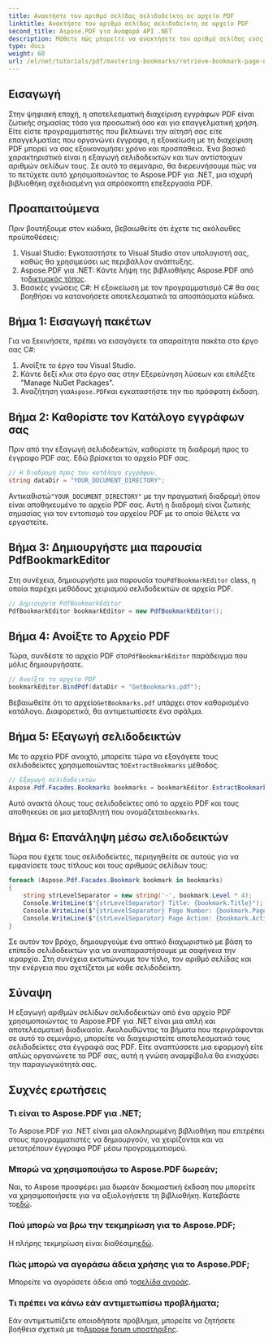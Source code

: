 ```yaml
---
title: Ανακτήστε τον αριθμό σελίδας σελιδοδείκτη σε αρχείο PDF
linktitle: Ανακτήστε τον αριθμό σελίδας σελιδοδείκτη σε αρχείο PDF
second_title: Aspose.PDF για Αναφορά API .NET
description: Μάθετε πώς μπορείτε να ανακτήσετε τον αριθμό σελίδας ενός συγκεκριμένου σελιδοδείκτη σε ένα έγγραφο PDF χρησιμοποιώντας το Aspose.PDF για .NET. Αυτό το σεμινάριο βήμα προς βήμα παρέχει παράδειγμα κώδικα και λεπτομερείς οδηγίες.
type: docs
weight: 60
url: /el/net/tutorials/pdf/mastering-bookmarks/retrieve-bookmark-page-number/
---
```

## Εισαγωγή

Στην ψηφιακή εποχή, η αποτελεσματική διαχείριση εγγράφων PDF είναι ζωτικής σημασίας τόσο για προσωπική όσο και για επαγγελματική χρήση. Είτε είστε προγραμματιστής που βελτιώνει την αίτησή σας είτε επαγγελματίας που οργανώνει έγγραφα, η εξοικείωση με τη διαχείριση PDF μπορεί να σας εξοικονομήσει χρόνο και προσπάθεια. Ένα βασικό χαρακτηριστικό είναι η εξαγωγή σελιδοδεικτών και των αντίστοιχων αριθμών σελίδων τους. Σε αυτό το σεμινάριο, θα διερευνήσουμε πώς να το πετύχετε αυτό χρησιμοποιώντας το Aspose.PDF για .NET, μια ισχυρή βιβλιοθήκη σχεδιασμένη για απρόσκοπτη επεξεργασία PDF.

## Προαπαιτούμενα

Πριν βουτήξουμε στον κώδικα, βεβαιωθείτε ότι έχετε τις ακόλουθες προϋποθέσεις:

1. Visual Studio: Εγκαταστήστε το Visual Studio στον υπολογιστή σας, καθώς θα χρησιμεύσει ως περιβάλλον ανάπτυξης.
2.  Aspose.PDF για .NET: Κάντε λήψη της βιβλιοθήκης Aspose.PDF από το[δικτυακός τόπος](https://releases.aspose.com/pdf/net/).
3. Βασικές γνώσεις C#: Η εξοικείωση με τον προγραμματισμό C# θα σας βοηθήσει να κατανοήσετε αποτελεσματικά τα αποσπάσματα κώδικα.

## Βήμα 1: Εισαγωγή πακέτων

Για να ξεκινήσετε, πρέπει να εισαγάγετε τα απαραίτητα πακέτα στο έργο σας C#:

1. Ανοίξτε το έργο του Visual Studio.
2. Κάντε δεξί κλικ στο έργο σας στην Εξερεύνηση λύσεων και επιλέξτε "Manage NuGet Packages".
3.  Αναζήτηση για`Aspose.PDF`και εγκαταστήστε την πιο πρόσφατη έκδοση.

## Βήμα 2: Καθορίστε τον Κατάλογο εγγράφων σας

Πριν από την εξαγωγή σελιδοδεικτών, καθορίστε τη διαδρομή προς το έγγραφο PDF σας. Εδώ βρίσκεται το αρχείο PDF σας.

```csharp
// Η διαδρομή προς τον κατάλογο εγγράφων.
string dataDir = "YOUR_DOCUMENT_DIRECTORY";
```

 Αντικαθιστώ`"YOUR_DOCUMENT_DIRECTORY"` με την πραγματική διαδρομή όπου είναι αποθηκευμένο το αρχείο PDF σας. Αυτή η διαδρομή είναι ζωτικής σημασίας για τον εντοπισμό του αρχείου PDF με το οποίο θέλετε να εργαστείτε.

## Βήμα 3: Δημιουργήστε μια παρουσία PdfBookmarkEditor

 Στη συνέχεια, δημιουργήστε μια παρουσία του`PdfBookmarkEditor` class, η οποία παρέχει μεθόδους χειρισμού σελιδοδεικτών σε αρχεία PDF.

```csharp
// Δημιουργία PdfBookmarkEditor
PdfBookmarkEditor bookmarkEditor = new PdfBookmarkEditor();
```

## Βήμα 4: Ανοίξτε το Αρχείο PDF

 Τώρα, συνδέστε το αρχείο PDF στο`PdfBookmarkEditor` παράδειγμα που μόλις δημιουργήσατε.

```csharp
// Ανοίξτε το αρχείο PDF
bookmarkEditor.BindPdf(dataDir + "GetBookmarks.pdf");
```

 Βεβαιωθείτε ότι το αρχείο`GetBookmarks.pdf` υπάρχει στον καθορισμένο κατάλογο. Διαφορετικά, θα αντιμετωπίσετε ένα σφάλμα.

## Βήμα 5: Εξαγωγή σελιδοδεικτών

 Με το αρχείο PDF ανοιχτό, μπορείτε τώρα να εξαγάγετε τους σελιδοδείκτες χρησιμοποιώντας το`ExtractBookmarks` μέθοδος.

```csharp
// Εξαγωγή σελιδοδεικτών
Aspose.Pdf.Facades.Bookmarks bookmarks = bookmarkEditor.ExtractBookmarks();
```

 Αυτό ανακτά όλους τους σελιδοδείκτες από το αρχείο PDF και τους αποθηκεύει σε μια μεταβλητή που ονομάζεται`bookmarks`.

## Βήμα 6: Επανάληψη μέσω σελιδοδεικτών

Τώρα που έχετε τους σελιδοδείκτες, περιηγηθείτε σε αυτούς για να εμφανίσετε τους τίτλους και τους αριθμούς σελίδων τους:

```csharp
foreach (Aspose.Pdf.Facades.Bookmark bookmark in bookmarks)
{
    string strLevelSeparator = new string('-', bookmark.Level * 4);
    Console.WriteLine($"{strLevelSeparator} Title: {bookmark.Title}");
    Console.WriteLine($"{strLevelSeparator} Page Number: {bookmark.PageNumber}");
    Console.WriteLine($"{strLevelSeparator} Page Action: {bookmark.Action}");
}
```

Σε αυτόν τον βρόχο, δημιουργούμε ένα οπτικό διαχωριστικό με βάση το επίπεδο σελιδοδεικτών για να αναπαραστήσουμε με σαφήνεια την ιεραρχία. Στη συνέχεια εκτυπώνουμε τον τίτλο, τον αριθμό σελίδας και την ενέργεια που σχετίζεται με κάθε σελιδοδείκτη.

## Σύναψη

Η εξαγωγή αριθμών σελίδων σελιδοδεικτών από ένα αρχείο PDF χρησιμοποιώντας το Aspose.PDF για .NET είναι μια απλή και αποτελεσματική διαδικασία. Ακολουθώντας τα βήματα που περιγράφονται σε αυτό το σεμινάριο, μπορείτε να διαχειριστείτε αποτελεσματικά τους σελιδοδείκτες στα έγγραφά σας PDF. Είτε αναπτύσσετε μια εφαρμογή είτε απλώς οργανώνετε τα PDF σας, αυτή η γνώση αναμφίβολα θα ενισχύσει την παραγωγικότητά σας.

## Συχνές ερωτήσεις

### Τι είναι το Aspose.PDF για .NET;
Το Aspose.PDF για .NET είναι μια ολοκληρωμένη βιβλιοθήκη που επιτρέπει στους προγραμματιστές να δημιουργούν, να χειρίζονται και να μετατρέπουν έγγραφα PDF μέσω προγραμματισμού.

### Μπορώ να χρησιμοποιήσω το Aspose.PDF δωρεάν;
 Ναι, το Aspose προσφέρει μια δωρεάν δοκιμαστική έκδοση που μπορείτε να χρησιμοποιήσετε για να αξιολογήσετε τη βιβλιοθήκη. Κατεβάστε το[εδώ](https://releases.aspose.com/).

### Πού μπορώ να βρω την τεκμηρίωση για το Aspose.PDF;
 Η πλήρης τεκμηρίωση είναι διαθέσιμη[εδώ](https://reference.aspose.com/pdf/net/).

### Πώς μπορώ να αγοράσω άδεια χρήσης για το Aspose.PDF;
 Μπορείτε να αγοράσετε άδεια από το[σελίδα αγοράς](https://purchase.aspose.com/buy).

### Τι πρέπει να κάνω εάν αντιμετωπίσω προβλήματα;
Εάν αντιμετωπίζετε οποιοδήποτε πρόβλημα, μπορείτε να ζητήσετε βοήθεια σχετικά με το[Aspose forum υποστήριξης](https://forum.aspose.com/c/pdf/10).